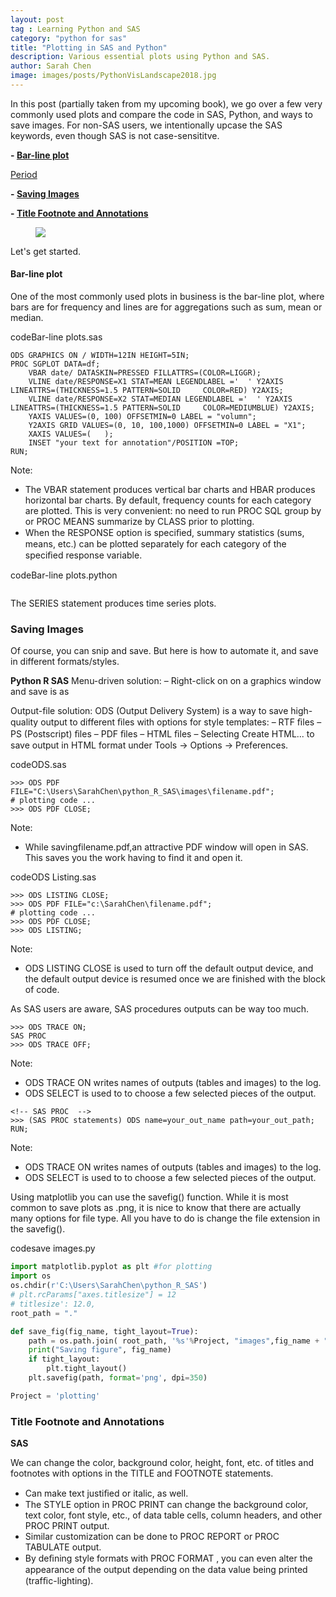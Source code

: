 ```yaml
---
layout: post
tag : Learning Python and SAS
category: "python for sas"
title: "Plotting in SAS and Python"
description: Various essential plots using Python and SAS.
author: Sarah Chen
image: images/posts/PythonVisLandscape2018.jpg
---
```


In this post (partially taken from my upcoming book), we go over a few very commonly used plots and compare the code in SAS, Python, and ways to save images.  For non-SAS users, we intentionally upcase the SAS keywords, even though SAS is not case-sensititve.  

**- [Bar-line plot](#Bar-line-plot)**

[Period](#Period)

**- [Saving Images](#Saving-Images)**

**- [Title Footnote and Annotations](#Enhance-Images)**

<figure>
  <img src="{{ "/images/posts/PythonVisLandscape2018.jpg" | relative_url }}">
  <!-- <figcaption> source</figcaption> -->
</figure>
Let's get started.

<h4 id="Bar-line-plot">Bar-line plot</h4>

One of the most commonly used plots in business is the bar-line plot, where bars are for frequency and lines are for aggregations such as sum, mean or median. 

<div class="code-head"><span>code</span>Bar-line plots.sas</div>

```sas
ODS GRAPHICS ON / WIDTH=12IN HEIGHT=5IN;
PROC SGPLOT DATA=df;
    VBAR date/ DATASKIN=PRESSED FILLATTRS=(COLOR=LIGGR);
    VLINE date/RESPONSE=X1 STAT=MEAN LEGENDLABEL ='  ' Y2AXIS LINEATTRS=(THICKNESS=1.5 PATTERN=SOLID     COLOR=RED) Y2AXIS;
    VLINE date/RESPONSE=X2 STAT=MEDIAN LEGENDLABEL ='  ' Y2AXIS LINEATTRS=(THICKNESS=1.5 PATTERN=SOLID     COLOR=MEDIUMBLUE) Y2AXIS;
    YAXIS VALUES=(0, 100) OFFSETMIN=0 LABEL = "volumn";
    Y2AXIS GRID VALUES=(0, 10, 100,1000) OFFSETMIN=0 LABEL = "X1";
    XAXIS VALUES=(   );
    INSET "your text for annotation"/POSITION =TOP;
RUN;
```

Note:
 - The VBAR statement produces vertical bar charts and HBAR produces horizontal bar charts.   By default, frequency counts for each category are plotted.  This is very convenient: no need to run PROC SQL group by or PROC MEANS summarize by CLASS prior to plotting. 
  - When the <span class='coding'>RESPONSE</span> option is speciﬁed, summary statistics (sums, means, etc.) can be plotted separately for each category of the speciﬁed response variable.

<div class="code-head"><span>code</span>Bar-line plots.python</div>

```python

```

The SERIES statement produces time series plots.

<h3 id="Saving-Images">Saving Images</h3>

Of course, you can snip and save.  But here is how to automate it, and save in different formats/styles. 

**Python R SAS**
Menu-driven solution:
– Right-click on on a graphics window and save is as 

Output-file solution:
ODS (Output Delivery System) is a way to save high-quality output to different ﬁles with options for style templates:
– RTF ﬁles – PS (Postscript) ﬁles – PDF ﬁles – HTML ﬁles
– Selecting Create HTML... to save output in HTML format under Tools -> Options -> Preferences. 

<div class="code-head"><span>code</span>ODS.sas</div>

```sas
>>> ODS PDF FILE="C:\Users\SarahChen\python_R_SAS\images\filename.pdf";
# plotting code ...
>>> ODS PDF CLOSE;
```
Note:
- While savingfilename.pdf,an attractive PDF window will open in SAS.  This saves you the work having to find it and open it. 
<div class="code-head"><span>code</span>ODS Listing.sas</div>

```sas
>>> ODS LISTING CLOSE;
>>> ODS PDF FILE="c:\SarahChen\filename.pdf";
# plotting code ...
>>> ODS PDF CLOSE;
>>> ODS LISTING;
```
Note:
- <span class='coding'>ODS LISTING CLOSE</span> is used to turn off the default output device, and the default output device is resumed once we are finished with the block of code. 



As SAS users are aware, SAS procedures outputs can be way too much. 

```sas
>>> ODS TRACE ON;
SAS PROC 
>>> ODS TRACE OFF;
```
Note:
- <span class='coding'>ODS TRACE ON</span> writes names of outputs (tables and images) to the log. 
- <span class='coding'>ODS SELECT </span> is used to to choose a few selected pieces of the output.

```sas
<!-- SAS PROC  -->
>>> (SAS PROC statements) ODS name=your_out_name path=your_out_path; RUN;
```
Note:
- <span class='coding'>ODS TRACE ON</span> writes names of outputs (tables and images) to the log. 
- <span class='coding'>ODS SELECT </span> is used to to choose a few selected pieces of the output.

Using matplotlib you can use the savefig() function.  While it is most common to save plots as .png, it is nice to know that there are actually many options for file type.  All you have to do is change the file extension in the savefig(). 

<div class="code-head"><span>code</span>save images.py</div>

```python
import matplotlib.pyplot as plt #for plotting
import os
os.chdir(r'C:\Users\SarahChen\python_R_SAS')
# plt.rcParams["axes.titlesize"] = 12
# titlesize': 12.0,  
root_path = "."

def save_fig(fig_name, tight_layout=True):
    path = os.path.join( root_path, '%s'%Project, "images",fig_name + ".png")
    print("Saving figure", fig_name)
    if tight_layout:
        plt.tight_layout()
    plt.savefig(path, format='png', dpi=350)

Project = 'plotting'
```

<h3 id="Enhance-Images">Title Footnote and Annotations</h3>

**SAS**

We can change the color, background color, height, font, etc. of titles and footnotes with options in the <span class='coding'>TITLE</span> and <span class='coding'>FOOTNOTE</span> statements. 
* Can make text justiﬁed or italic, as well. 
* The <span class='coding'>STYLE</span> option in <span class='coding'>PROC PRINT</span> can change the background color, text color, font style, etc., of data table cells, column headers, and other <span class='coding'>PROC PRINT</span> output. 
* Similar customization can be done to <span class='coding'>PROC REPORT</span> or <span class='coding'>PROC TABULATE</span>  output. 
* By deﬁning style formats with <span class='coding'>PROC FORMAT</span> , you can even alter the appearance of the output depending on the data value being printed (trafﬁc-lighting).